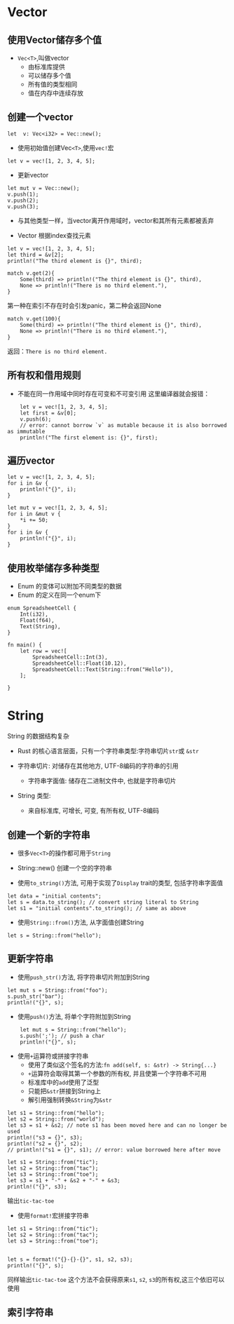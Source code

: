 # Vector
## 使用Vector储存多个值
* `Vec<T>`,叫做vector
    * 由标准库提供
    * 可以储存多个值
    * 所有值的类型相同
    * 值在内存中连续存放

## 创建一个vector
```
let  v: Vec<i32> = Vec::new();
```
* 使用初始值创建Vec`<T>`,使用`vec!`宏
```
let v = vec![1, 2, 3, 4, 5];
```
* 更新vector
```
let mut v = Vec::new();
v.push(1);
v.push(2);
v.push(3);
```
* 与其他类型一样，当vector离开作用域时，vector和其所有元素都被丢弃

* Vector 根据index查找元素
```
let v = vec![1, 2, 3, 4, 5];
let third = &v[2];
println!("The third element is {}", third);

match v.get(2){
    Some(third) => println!("The third element is {}", third),
    None => println!("There is no third element."),
}
```
第一种在索引不存在时会引发panic，第二种会返回None
```
match v.get(100){
    Some(third) => println!("The third element is {}", third),
    None => println!("There is no third element."),
}
```
返回：`There is no third element.`

## 所有权和借用规则
* 不能在同一作用域中同时存在可变和不可变引用
这里编译器就会报错：
```
    let v = vec![1, 2, 3, 4, 5];
    let first = &v[0];
    v.push(6);
    // error: cannot borrow `v` as mutable because it is also borrowed as immutable
    println!("The first element is: {}", first);
```

## 遍历vector
```
let v = vec![1, 2, 3, 4, 5];
for i in &v {
    println!("{}", i);
}
```

```
let mut v = vec![1, 2, 3, 4, 5];
for i in &mut v {
    *i += 50;
}
for i in &v {
    println!("{}", i);
}

```
## 使用枚举储存多种类型
* Enum 的变体可以附加不同类型的数据
* Enum 的定义在同一个enum下
```
enum SpreadsheetCell {
    Int(i32),
    Float(f64),
    Text(String),
}

fn main() {
    let row = vec![
        SpreadsheetCell::Int(3),
        SpreadsheetCell::Float(10.12),
        SpreadsheetCell::Text(String::from("Hello")),
    ];

}
```
# String
String 的数据结构复杂
* Rust 的核心语言层面，只有一个字符串类型:字符串切片`str`或 `&str`
* 字符串切片: 对储存在其他地方, UTF-8编码的字符串的引用
    * 字符串字面值: 储存在二进制文件中, 也就是字符串切片

* String 类型:
    * 来自标准库, 可增长, 可变, 有所有权, UTF-8编码
## 创建一个新的字符串
* 很多`Vec<T>`的操作都可用于`String`
* String::new() 创建一个空的字符串

*  使用`to_string()`方法,  可用于实现了`Display` trait的类型, 包括字符串字面值
```
let data = "initial contents";
let s = data.to_string(); // convert string literal to String
let s1 = "initial contents".to_string(); // same as above
```
* 使用`String::from()`方法, 从字面值创建String
```
let s = String::from("hello");
```
## 更新字符串
* 使用`push_str()`方法, 将字符串切片附加到String
```
let mut s = String::from("foo");
s.push_str("bar");
println!("{}", s);
```
* 使用`push()`方法, 将单个字符附加到String
```
    let mut s = String::from("hello");
    s.push(';'); // push a char
    println!("{}", s);
```
* 使用`+`运算符或拼接字符串
    * 使用了类似这个签名的方法:`fn add(self, s: &str) -> String{...}`
    * `+`运算符会取得其第一个参数的所有权, 并且使第一个字符串不可用
    * 标准库中的`add`使用了泛型
    * 只能把`&str`拼接到String上
    * 解引用强制转换`&String`为`&str`
```
let s1 = String::from("hello");
let s2 = String::from("world");
let s3 = s1 + &s2; // note s1 has been moved here and can no longer be used
println!("s3 = {}", s3);
println!("s2 = {}", s2);
// println!("s1 = {}", s1); // error: value borrowed here after move
```
```
let s1 = String::from("tic");
let s2 = String::from("tac");
let s3 = String::from("toe");
let s3 = s1 + "-" + &s2 + "-" + &s3;
println!("{}", s3);
```
输出`tic-tac-toe`
* 使用`format!`宏拼接字符串
```
let s1 = String::from("tic");
let s2 = String::from("tac");
let s3 = String::from("toe");


let s = format!("{}-{}-{}", s1, s2, s3);
println!("{}", s);
```
同样输出`tic-tac-toe`
这个方法不会获得原来`s1`, `s2`, `s3`的所有权,这三个依旧可以使用

## 索引字符串




